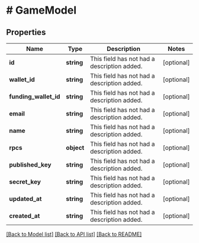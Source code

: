 # # GameModel

## Properties

Name | Type | Description | Notes
------------ | ------------- | ------------- | -------------
**id** | **string** | This field has not had a description added. | [optional]
**wallet_id** | **string** | This field has not had a description added. | [optional]
**funding_wallet_id** | **string** | This field has not had a description added. | [optional]
**email** | **string** | This field has not had a description added. | [optional]
**name** | **string** | This field has not had a description added. | [optional]
**rpcs** | **object** | This field has not had a description added. | [optional]
**published_key** | **string** | This field has not had a description added. | [optional]
**secret_key** | **string** | This field has not had a description added. | [optional]
**updated_at** | **string** | This field has not had a description added. | [optional]
**created_at** | **string** | This field has not had a description added. | [optional]

[[Back to Model list]](../../README.md#models) [[Back to API list]](../../README.md#endpoints) [[Back to README]](../../README.md)
